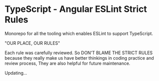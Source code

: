 # TypeScript - Angular ESLint Strict Rules

Monorepo for all the tooling which enables ESLint to support TypeScript.

"OUR PLACE, OUR RULES"

Each rule was carefully reviewed. So DON'T BLAME THE STRICT RULES because they really make us have better thinkings in coding practice and review process, They are also helpful for future maintenance.

Updating...
